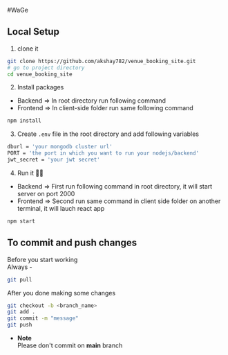 #WaGe

## Local Setup

1. clone it

```bash
git clone https://github.com/akshay782/venue_booking_site.git
# go to project directory
cd venue_booking_site
```

2. Install packages

- Backend => In root directory run following command
- Frontend => In client-side folder run same following command

```bash
npm install
```

3. Create `.env` file in the root directory and add following variables

```bash
dburl = 'your mongodb cluster url'
PORT = 'the port in which you want to run your nodejs/backend'
jwt_secret = 'your jwt secret'
```

4. Run it 🚴‍♂️

- Backend => First run following command in root directory, it will start server on port 2000
- Frontend => Second run same command in client side folder on another terminal, it will lauch react app

```bash
npm start
```

## To commit and push changes

Before you start working \
Always -

```bash
git pull
```

After you done making some changes

```bash
git checkout -b <branch_name>
git add .
git commit -m "message"
git push
```

- **Note** \
  Please don't commit on **main** branch
